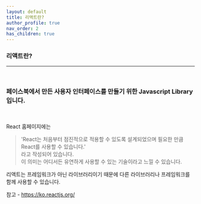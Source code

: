 ```yaml
---
layout: default
title: 리액트란?
author_profile: true
nav_order: 2
has_children: true
---
```


### 리액트란?
***  
<br/>

### 페이스북에서 만든 사용자 인터페이스를 만들기 위한 Javascript Library 입니다.
<br/>

React 홈페이지에는 <br/>
> 'React는 처음부터 점진적으로 적용할 수 있도록 설계되었으며 필요한 만큼 React를 사용할 수 있습니다.' <br/>
라고 작성되어 있습니다. <br/>
이 의미는 어디서든 유연하게 사용할 수 있는 기술이라고 느낄 수 있습니다. 

리액트는 프레임워크가 아닌 라이브러리이기 때문에 다른 라이브러리나 프레임워크를 함께 사용할 수 있습니다.
<br/>

참고 - <https://ko.reactjs.org/>
